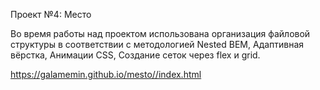 Проект №4: Место


Во время работы над проектом использована организация файловой структуры в соответствии с методологией Nested BEM, Адаптивная вёрстка, Анимации CSS,
Создание сеток через flex и grid.

https://galamemin.github.io/mesto//index.html